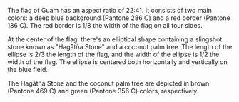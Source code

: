 The flag of Guam has an aspect ratio of 22:41. It consists of two main colors: a deep blue background (Pantone 286 C) and a red border (Pantone 186 C). The red border is 1/8 the width of the flag on all four sides.

At the center of the flag, there's an elliptical shape containing a slingshot stone known as "Hagåtña Stone" and a coconut palm tree. The length of the ellipse is 2/3 the length of the flag, and the width of the ellipse is 1/2 the width of the flag. The ellipse is centered both horizontally and vertically on the blue field.

The Hagåtña Stone and the coconut palm tree are depicted in brown (Pantone 469 C) and green (Pantone 356 C) colors, respectively.